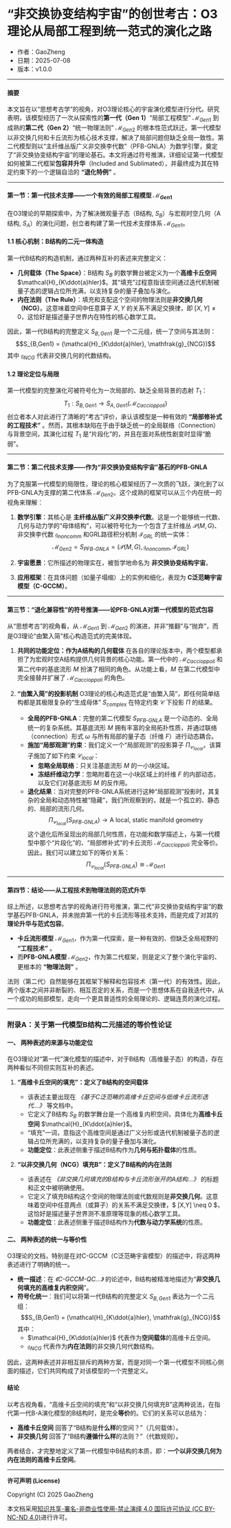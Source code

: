 # **“非交换协变结构宇宙”的创世考古：O3理论从局部工程到统一范式的演化之路**

- 作者：GaoZheng
- 日期：2025-07-08
- 版本：v1.0.0

---

#### **摘要**

本文旨在以“思想考古学”的视角，对O3理论核心的宇宙演化模型进行分代。研究表明，该模型经历了一次从探索性的**第一代（Gen 1）**“局部工程模型” $\mathcal{M}_{Gen1}$ 到成熟的**第二代（Gen 2）**“统一物理法则” $\mathcal{M}_{Gen2}$ 的根本性范式跃迁。第一代模型以非交换几何和卡丘流形为核心技术支撑，解决了局部问题但缺乏全局一致性。第二代模型则以“主纤维丛版广义非交换李代数”（PFB-GNLA）为数学引擎，奠定了“非交换协变结构宇宙”的理论基石。本文将通过符号推演，详细论证第一代模型如何被第二代框架**包容并升华**（Included and Sublimated），并最终成为其在特定约束下的一个逻辑自洽的 **“退化特例”** 。

---

#### **第一节：第一代技术支撑——一个有效的局部工程模型 $\mathcal{M}_{Gen1}$**

在O3理论的早期探索中，为了解决微观量子态（B结构, $S_B$）与宏观时空几何（A结构, $S_A$）的演化问题，创立者构建了第一代技术支撑体系 $\mathcal{M}_{Gen1}$。

#### **1.1 核心机制：B结构的二元一体构造**

第一代B结构的构造机制，通过两种互补的表述来完整定义：

* **几何载体（The Space）**：B结构 $S_B$ 的数学舞台被定义为一个**高维卡丘空间** $\mathcal{H}_{K\ddot{a}hler}$。其“填充”过程意指该空间通过迭代机制被量子态的逻辑占位所充满，以支持复杂的量子叠加与演化。
* **内在法则（The Rule）**：填充和支配这个空间的物理法则是**非交换几何（NCG）**。这意味着空间中任意算子 $X, Y$ 的关系不满足交换律，即 $[X, Y] \neq 0$，这恰好是描述量子世界内在特性的核心数学工具。

因此，第一代B结构的完整定义 $S_{B,Gen1}$ 是一个二元组，统一了空间与其法则：
$$S_{B,Gen1} = (\mathcal{H}_{K\ddot{a}hler}, \mathfrak{g}_{NCG})$$
其中 $\mathfrak{g}_{NCG}$ 代表非交换几何的代数结构。

#### **1.2 理论定位与局限**

第一代模型的完整演化可被符号化为一次局部的、缺乏全局背景的态射 $T_1$：
$$T_1: S_{B,Gen1} \rightarrow S_{A,Gen1}(\mathcal{M}_{Caccioppoli})$$
创立者本人对此进行了清晰的“考古”评价，承认该模型是一种有效的 **“局部修补式的工程技术”** 。然而，其根本缺陷在于由于缺乏统一的全局联络（Connection）与背景空间，其演化过程 $T_1$ 是“片段化”的，并且在面对系统性剧变时显得“脆弱”。

---

#### **第二节：第二代技术支撑——作为“非交换协变结构宇宙”基石的PFB-GNLA**

为了克服第一代模型的局限性，理论的核心框架经历了一次质的飞跃，演化到了以PFB-GNLA为支撑的第二代体系 $\mathcal{M}_{Gen2}$。这个成熟的框架可以从三个内在统一的视角来理解：

1.  **数学引擎**：其核心是 **主纤维丛版广义非交换李代数**。这是一个能够统一代数、几何与动力学的“母体结构”，可以被符号化为一个包含了主纤维丛 $\mathcal{P}(M,G)$、非交换李代数 $\mathfrak{g}_{noncomm}$ 和GRL路径积分机制 $\mathcal{I}_{GRL}$ 的统一实体：
    $$\mathcal{M}_{Gen2} = S_{PFB\text{-}GNLA} = (\mathcal{P}(M,G), \mathfrak{g}_{noncomm}, \mathcal{I}_{GRL})$$

2.  **宇宙愿景**：它所描述的物理实在，被哲学地命名为 **非交换协变结构宇宙**。

3.  **应用框架**：在具体问题（如量子塌缩）上的实例和细化，表现为 **C泛范畴宇宙模型（C-GCCM）**。

---

#### **第三节：“退化兼容性”的符号推演——论PFB-GNLA对第一代模型的范式包容**

从“思想考古”的视角看，从 $\mathcal{M}_{Gen1}$ 到 $\mathcal{M}_{Gen2}$ 的演进，并非“推翻”与“抛弃”，而是O3理论“由繁入简”核心构造范式的完美体现。

1.  **共同的功能定位：作为A结构的几何载体**
    在各自的理论版本中，两个模型都承担了为宏观时空A结构提供几何背景的核心功能。第一代中的 $\mathcal{M}_{Caccioppoli}$ 和第二代中的基底流形 $M$ 扮演了相同的角色。从功能上看，$M$ 在第二代模型中完全接替并扩展了 $\mathcal{M}_{Caccioppoli}$ 的角色。

2.  **“由繁入简”的投影机制**
    O3理论的核心构造范式是“由繁入简”，即任何简单结构都是其极限复杂的“生成母体” $S_{complex}$ 在特定约束 $\mathcal{C}$ 下投影 $\Pi$ 的结果。
    * **全局的PFB-GNLA**：完整的第二代模型 $S_{PFB\text{-}GNLA}$ 是一个动态的、全局统一的复杂系统。其基底流形 $M$ 拥有丰富的全局拓扑性质，并通过联络（connection）形式 $\omega$ 与所有局部的量子态（纤维 $F$）进行动态耦合。
    * **施加“局部观测”约束**：我们定义一个“局部观测”的投影算子 $\Pi_{\mathcal{C}_{local}}$，该算子施加了如下约束 $\mathcal{C}_{local}$：
        * **忽略全局联络**：只关注基底流形 $M$ 的一小块区域。
        * **冻结纤维动力学**：忽略附着在这一小块区域上的纤维 $F$ 的内部动态，以及它们对基底流形 $M$ 的反作用。
    * **退化结果**：当对完整的PFB-GNLA系统进行这种“局部观测”投影时，其复杂的全局和动态特性被“隐藏”，我们所观察到的，就是一个孤立的、静态的、局部的流形几何。
        $$\Pi_{\mathcal{C}_{local}}(S_{PFB\text{-}GNLA}) \rightarrow \text{A local, static manifold geometry}$$
        这个退化后所呈现出的局部几何性质，在功能和数学描述上，与第一代模型中那个“片段化”的、“局部修补式”的卡丘流形 $\mathcal{M}_{Caccioppoli}$ 完全等价。因此，我们可以建立如下的等价关系：
        $$\Pi_{\mathcal{C}_{local}}(S_{PFB\text{-}GNLA}) \cong \mathcal{M}_{Gen1}$$

---

#### **第四节：结论——从工程技术到物理法则的范式升华**

综上所述，以思想考古学的视角进行符号推演，第二代“非交换协变结构宇宙”的数学基石PFB-GNLA，并未抛弃第一代的卡丘流形等技术支持，而是完成了对其的**理论升华与范式包容**。

* **卡丘流形模型** $\mathcal{M}_{Gen1}$，作为第一代探索，是一种有效的、但缺乏全局视野的 **“工程技术”** 。
* 而**PFB-GNLA模型** $\mathcal{M}_{Gen2}$，作为第二代框架，则是定义了整个演化宇宙的、更根本的 **“物理法则”** 。

法则（第二代）自然能够在其框架下解释和包容技术（第一代）的有效性。因此，两个版本之间并非断裂的、相互否定的关系，而是一个思想体系在自我迭代中，从一个成功的局部模型，走向一个更具普适性的全局理论的、逻辑连贯的演化过程。

---

### **附录A：关于第一代模型B结构二元描述的等价性论证**

#### **一、 两种表述的来源与功能定位**

在O3理论对“第一代”演化模型的描述中，对于B结构（高维量子态）的构造，存在两种看似不同但实则互补的表述。

1.  **“高维卡丘空间的填充”：定义了B结构的空间载体**
    * 该表述主要出现在 *《基于C泛范畴的高维卡丘空间与低维卡丘流形迭代...》* 等文档中。
    * 它定义了B结构 $S_B$ 的数学舞台是一个高维复内积空间，具体化为**高维卡丘空间** $\mathcal{H}_{K\ddot{a}hler}$。
    * “填充”一词，意指这个高维空间是通过广义分形或迭代机制被量子态的逻辑占位所充满的，以支持复杂的量子叠加与演化。
    * **功能定位**：此表述侧重于描述B结构作为**几何与拓扑载体**的性质。

2.  **“以非交换几何（NCG）填充B”：定义了B结构的内在法则**
    * 该表述在 *《非交换几何填充的B结构与卡丘流形张开的A结构...》* 的标题和正文中被明确使用。
    * 它定义了填充B结构这个空间的物理法则或代数规则是**非交换几何**。这意味着空间中任意两点（或算子）的关系不满足交换律，$ [X,Y] \neq 0 $，这恰好是描述量子世界测不准原理等现象的核心数学工具。
    * **功能定位**：此表述侧重于描述B结构作为**代数与动力学系统**的性质。

#### **二、 两种表述的统一与等价性**

O3理论的文档，特别是在对C-GCCM（C泛范畴宇宙模型）的描述中，将这两种表述进行了明确的统一。

* **统一描述**：在 *《C-GCCM-QC...》* 的论述中，B结构被精准地描述为“**非交换几何填充的高维复内积空间**”。
* **符号化统一**：我们可以将第一代B结构的完整定义 $S_{B,Gen1}$ 表达为一个二元组：
    $$S_{B,Gen1} = (\mathcal{H}_{K\ddot{a}hler}, \mathfrak{g}_{NCG})$$
    其中：
    * $\mathcal{H}_{K\ddot{a}hler}$ 代表作为**空间载体**的高维卡丘空间。
    * $\mathfrak{g}_{NCG}$ 代表作为**内在法则**的非交换几何代数结构。

因此，这两种表述并非相互排斥的两种方案，而是对同一个第一代模型不同核心侧面的描述，它们共同构成了对该模型的一个完整定义。

#### **结论**

以考古视角看，“高维卡丘空间的填充”和“以非交换几何填充B”这两种说法，在指代第一代B-A演化模型的B结构时，是完全**等价**的。它们的关系可以总结为：

* **高维卡丘空间** 回答了“B结构是**什么样**的空间？”（几何载体）。
* **非交换几何** 回答了“B结构**遵循什么样**的法则？”（代数规则）。

两者结合，才完整地定义了第一代模型中B结构的本质，即：**一个以非交换几何为内在法则的高维卡丘空间**。

---

**许可声明 (License)**

Copyright (C) 2025 GaoZheng 

本文档采用[知识共享-署名-非商业性使用-禁止演绎 4.0 国际许可协议 (CC BY-NC-ND 4.0)](https://creativecommons.org/licenses/by-nc-nd/4.0/deed.zh-Hans)进行许可。
